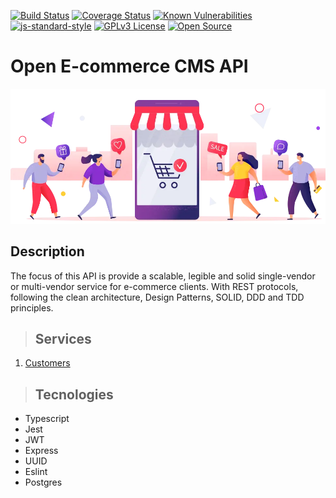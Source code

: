 [![Build Status](https://travis-ci.org/rmanguinho/clean-ts-api.svg?branch=master)](https://travis-ci.org/rmanguinho/clean-ts-api)
[![Coverage Status](https://coveralls.io/repos/github/rmanguinho/clean-ts-api/badge.svg)](https://coveralls.io/github/rmanguinho/clean-ts-api)
[![Known Vulnerabilities](https://snyk.io/test/github/rmanguinho/clean-ts-api/badge.svg)](https://snyk.io/test/github/rmanguinho/clean-ts-api)
[![js-standard-style](https://img.shields.io/badge/code%20style-standard-brightgreen.svg)](http://standardjs.com)
[![GPLv3 License](https://img.shields.io/badge/License-GPL%20v3-yellow.svg)](https://opensource.org/licenses/)
[![Open Source](https://badges.frapsoft.com/os/v1/open-source.svg?v=103)](https://opensource.org/)

# **Open E-commerce CMS API**

![alt text](./public/img/logo.webp)

## Description

The focus of this API is provide a scalable, legible and solid single-vendor or multi-vendor service for e-commerce clients. With REST protocols, following the clean architecture, Design Patterns, SOLID, DDD and TDD principles.

> ## Services

1. [Customers](./docs/users/index.md)

> ## Tecnologies

- Typescript
- Jest
- JWT
- Express
- UUID
- Eslint
- Postgres
